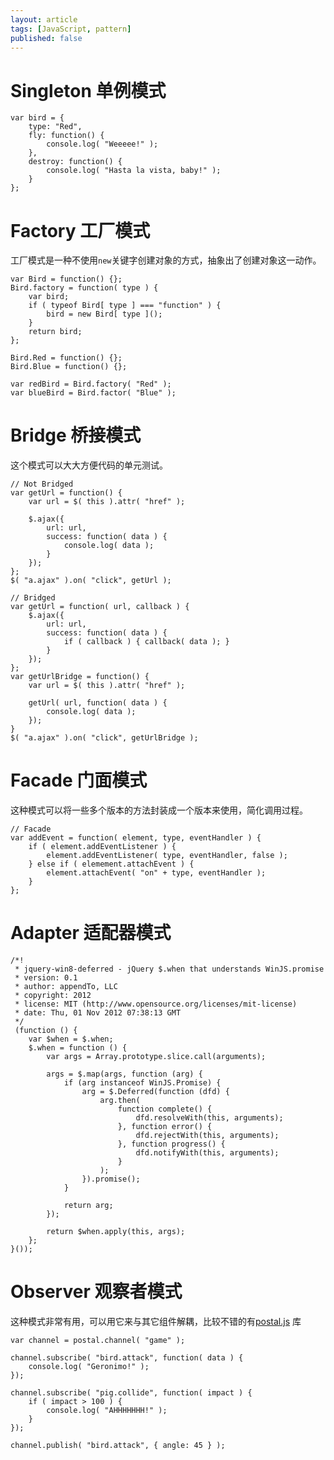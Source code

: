 ```yaml
---
layout: article
tags: [JavaScript, pattern]
published: false
---
```


# Singleton 单例模式

    var bird = {
        type: "Red",
        fly: function() {
            console.log( "Weeeee!" );
        },
        destroy: function() {
            console.log( "Hasta la vista, baby!" );
        }
    };
    
# Factory 工厂模式

工厂模式是一种不使用`new`关键字创建对象的方式，抽象出了创建对象这一动作。

    var Bird = function() {};
    Bird.factory = function( type ) {
        var bird;
        if ( typeof Bird[ type ] === "function" ) {
            bird = new Bird[ type ]();
        }
        return bird;
    };
     
    Bird.Red = function() {};
    Bird.Blue = function() {};
     
    var redBird = Bird.factory( "Red" );
    var blueBird = Bird.factor( "Blue" );
    
# Bridge 桥接模式
这个模式可以大大方便代码的单元测试。

    // Not Bridged
    var getUrl = function() {
        var url = $( this ).attr( "href" );
        
        $.ajax({
            url: url,
            success: function( data ) {
                console.log( data );
            }
        });
    };
    $( "a.ajax" ).on( "click", getUrl );
     
    // Bridged
    var getUrl = function( url, callback ) {
        $.ajax({
            url: url,
            success: function( data ) {
                if ( callback ) { callback( data ); }
            }
        });
    };
    var getUrlBridge = function() {
        var url = $( this ).attr( "href" );
        
        getUrl( url, function( data ) {
            console.log( data );
        });
    }
    $( "a.ajax" ).on( "click", getUrlBridge );
    
# Facade 门面模式
这种模式可以将一些多个版本的方法封装成一个版本来使用，简化调用过程。

    // Facade
    var addEvent = function( element, type, eventHandler ) {
        if ( element.addEventListener ) {
            element.addEventListener( type, eventHandler, false );
        } else if ( elemement.attachEvent ) {
            element.attachEvent( "on" + type, eventHandler );    
        }
    };
    
# Adapter 适配器模式
    /*!
     * jquery-win8-deferred - jQuery $.when that understands WinJS.promise
     * version: 0.1
     * author: appendTo, LLC
     * copyright: 2012
     * license: MIT (http://www.opensource.org/licenses/mit-license)
     * date: Thu, 01 Nov 2012 07:38:13 GMT
     */
     (function () {
        var $when = $.when;
        $.when = function () {
            var args = Array.prototype.slice.call(arguments);
     
            args = $.map(args, function (arg) {
                if (arg instanceof WinJS.Promise) {
                    arg = $.Deferred(function (dfd) {
                        arg.then(
                            function complete() {
                                dfd.resolveWith(this, arguments);
                            }, function error() {
                                dfd.rejectWith(this, arguments);
                            }, function progress() {
                                dfd.notifyWith(this, arguments);
                            }
                        );
                    }).promise();
                }
     
                return arg;
            });
     
            return $when.apply(this, args);
        };
    }());


# Observer 观察者模式
    
这种模式非常有用，可以用它来与其它组件解耦，比较不错的有[postal.js](https://github.com/postaljs/postal.js) 库
    
    var channel = postal.channel( "game" );
     
    channel.subscribe( "bird.attack", function( data ) {
        console.log( "Geronimo!" );
    });
     
    channel.subscribe( "pig.collide", function( impact ) {
        if ( impact > 100 ) {
            console.log( "AHHHHHHH!" );
        }
    });
     
    channel.publish( "bird.attack", { angle: 45 } );
        
    
    
    